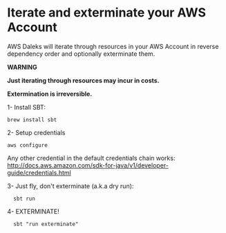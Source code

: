 # Iterate and exterminate your AWS Account

AWS Daleks will iterate through resources in your AWS Account in reverse dependency order and optionally exterminate them.

**WARNING**

**Just iterating through resources may incur in costs.**

**Extermination is irreversible.**


1- Install SBT:
```
brew install sbt
```

2- Setup credentials
```
aws configure
```
Any other credential in the default credentials chain works: http://docs.aws.amazon.com/sdk-for-java/v1/developer-guide/credentials.html

3- Just fly, don't exterminate (a.k.a dry run): 
```
  sbt run
```

4- EXTERMINATE!
```
  sbt "run exterminate"
```
